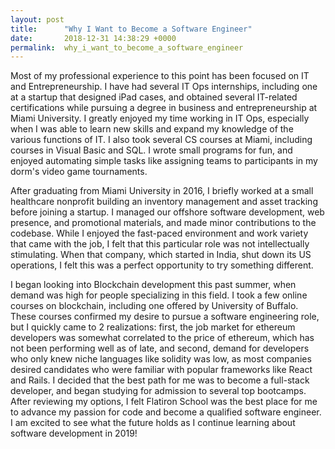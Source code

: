 ```yaml
---
layout: post
title:      "Why I Want to Become a Software Engineer"
date:       2018-12-31 14:38:29 +0000
permalink:  why_i_want_to_become_a_software_engineer
---
```


Most of my professional experience to this point has been focused on IT and Entrepreneurship. I have had several IT Ops internships, including one at a startup that designed iPad cases, and obtained several IT-related certifications while pursuing a degree in business and entrepreneurship at Miami University. I greatly enjoyed my time working in IT Ops, especially when I was able to learn new skills and expand my knowledge of the various functions of IT. I also took several CS courses at Miami, including courses in Visual Basic and SQL. I wrote small programs for fun, and enjoyed automating simple tasks like assigning teams to participants in my dorm's video game tournaments.


After graduating from Miami University in 2016, I briefly worked at a small healthcare nonprofit building an inventory management and asset tracking before joining a startup. I managed our offshore software development, web presence, and promotional materials, and made minor contributions to the codebase. While I enjoyed the fast-paced environment and work variety that came with the job, I felt that this particular role was not intellectually stimulating. When that company, which started in India, shut down its US operations, I felt this was a perfect opportunity to try something different.

I began looking into Blockchain development this past summer, when demand was high for people specializing in this field. I took a few online courses on blockchain, including one offered by University of Buffalo. These courses confirmed my desire to pursue a software engineering role, but I quickly came to 2 realizations: first, the job market for ethereum developers was somewhat correlated to the price of ethereum, which has not been performing well as of late, and second, demand for developers who only knew niche languages like solidity was low, as most companies desired candidates who were familiar with popular frameworks like React and Rails. I decided that the best path for me was to become a full-stack developer, and began studying for admission to several top bootcamps. After reviewing my options, I felt Flatiron School was the best place for me to advance my passion for code and become a qualified software engineer. I am excited to see what the future holds as I continue learning about software development in 2019!
